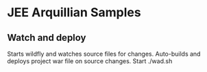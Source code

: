 # JEE Arquillian Samples

## Watch and deploy
Starts wildfly and watches source files for changes.
Auto-builds and deploys project war file on source changes.
Start ./wad.sh